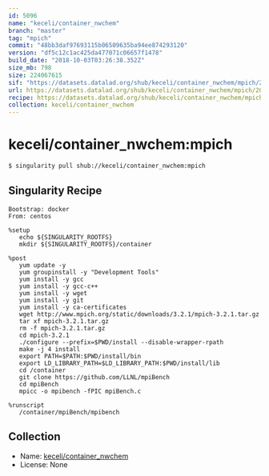 ```yaml
---
id: 5096
name: "keceli/container_nwchem"
branch: "master"
tag: "mpich"
commit: "48bb3daf97693115b06509635ba94ee874293120"
version: "df5c12c1ac425da477071c06657f1478"
build_date: "2018-10-03T03:26:38.352Z"
size_mb: 798
size: 224067615
sif: "https://datasets.datalad.org/shub/keceli/container_nwchem/mpich/2018-10-03-48bb3daf-df5c12c1/df5c12c1ac425da477071c06657f1478.simg"
url: https://datasets.datalad.org/shub/keceli/container_nwchem/mpich/2018-10-03-48bb3daf-df5c12c1/
recipe: https://datasets.datalad.org/shub/keceli/container_nwchem/mpich/2018-10-03-48bb3daf-df5c12c1/Singularity
collection: keceli/container_nwchem
---
```


# keceli/container_nwchem:mpich

```bash
$ singularity pull shub://keceli/container_nwchem:mpich
```

## Singularity Recipe

```singularity
Bootstrap: docker
From: centos

%setup
   echo ${SINGULARITY_ROOTFS}
   mkdir ${SINGULARITY_ROOTFS}/container
  
%post
   yum update -y
   yum groupinstall -y "Development Tools"
   yum install -y gcc
   yum install -y gcc-c++
   yum install -y wget
   yum install -y git
   yum install -y ca-certificates
   wget http://www.mpich.org/static/downloads/3.2.1/mpich-3.2.1.tar.gz
   tar xf mpich-3.2.1.tar.gz
   rm -f mpich-3.2.1.tar.gz
   cd mpich-3.2.1
   ./configure --prefix=$PWD/install --disable-wrapper-rpath
   make -j 4 install
   export PATH=$PATH:$PWD/install/bin
   export LD_LIBRARY_PATH=$LD_LIBRARY_PATH:$PWD/install/lib
   cd /container
   git clone https://github.com/LLNL/mpiBench
   cd mpiBench
   mpicc -o mpibench -fPIC mpiBench.c
   
%runscript
   /container/mpiBench/mpibench
```

## Collection

 - Name: [keceli/container_nwchem](https://github.com/keceli/container_nwchem)
 - License: None

